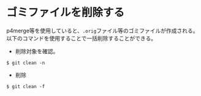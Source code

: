 # ゴミファイルを削除する

p4merge等を使用していると、`.orig`ファイル等のゴミファイルが作成される。  
以下のコマンドを使用することで一括削除することができる。

- 削除対象を確認。

```
$ git clean -n
```

- 削除

```
$ git clean -f
```

